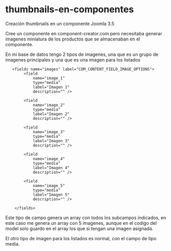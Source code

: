 # thumbnails-en-componentes
Creación thumbnails en un componente Joomla 3.5

Cree un componente en component-creator.com pero necesitaba generar imagenes miniatura de los productos que se almacenaban en el componente.

En mi base de datos tengo 2 tipos de imagenes, una que es un grupo de imagenes principales y una que es una imagen para los listados

       <fields name="images" label="COM_CONTENT_FIELD_IMAGE_OPTIONS">
            <field
                name="image_1"
                type="media"
                label="Imagen 1"
                description="" />

            <field
                name="image_2"
                type="media"
                label="Imagen 2"
                description="" />

            <field
                name="image_3"
                type="media"
                label="Imagen 3"
                description="" />

            <field
                name="image_4"
                type="media"
                label="Imagen 4"
                description="" />

            <field
                name="image_5"
                type="media"
                label="Imagen 5"
                description="" />

        </fields>
        
Este tipo de campo genera un array con todos los subcampos indicados, en este caso me genera un array con 5 imagenes, aunque en el codigo del model solo guardo en el array los que si tengan una imagen asignada.

El otro tipo de imagen para los listados es normal, con el campo de tipo media.



